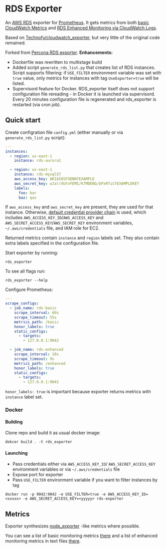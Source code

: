 # RDS Exporter


An [AWS RDS](https://aws.amazon.com/ru/rds/) exporter for [Prometheus](https://github.com/prometheus/prometheus).
It gets metrics from both [basic CloudWatch Metrics](https://docs.aws.amazon.com/AmazonRDS/latest/UserGuide/MonitoringOverview.html)
and [RDS Enhanced Monitoring via CloudWatch Logs](https://docs.aws.amazon.com/AmazonRDS/latest/UserGuide/USER_Monitoring.OS.html).

Based on [Technofy/cloudwatch_exporter](https://github.com/Technofy/cloudwatch_exporter),
but very little of the original code remained.

Forked from [Percona RDS exporter](https://github.com/percona/rds_exporter). **Enhancements:**
* Dockerfile was rewritten to multistage build
* Added script `generate_rds_list.py` that creates list of RDS instances.  
Script supports filtering: if `USE_FILTER` environment variable was set with `true` value, only metrics for instances with tag `UseExporter=true` will be listed. 
* Supervisord feature for Docker. RDS_exporter itself does not support configuration file rereading - in Docker it is launched via supervisord.  
Every 20 minutes configuration file is regenerated and rds_exporter is restarted (via cron job).
## Quick start

Create configration file `config.yml` (either manually or via `generate_rds_list.py` script):

```yaml
---
instances:
  - region: us-east-1
    instance: rds-aurora1

  - region: us-east-1
    instance: rds-mysql57
    aws_access_key: AKIAIOSFODNN7EXAMPLE
    aws_secret_key: wJalrXUtnFEMI/K7MDENG/bPxRfiCYEXAMPLEKEY
    labels:
      foo: bar
      baz: qux
```

If `aws_access_key` and `aws_secret_key` are present, they are used for that instance.
Otherwise, [default credential provider chain](https://docs.aws.amazon.com/sdk-for-go/v1/developer-guide/configuring-sdk.html#specifying-credentials)
is used, which includes `AWS_ACCESS_KEY_ID`/`AWS_ACCESS_KEY` and `AWS_SECRET_ACCESS_KEY`/`AWS_SECRET_KEY` environment variables, `~/.aws/credentials` file,
and IAM role for EC2.

Returned metrics contain `instance` and `region` labels set. They also contain extra labels specified in the configuration file.

Start exporter by running:
```
rds_exporter
```

To see all flags run:
```
rds_exporter --help
```

Configure Prometheus:

```yaml
---
scrape_configs:
  - job_name: rds-basic
    scrape_interval: 60s
    scrape_timeout: 55s
    metrics_path: /basic
    honor_labels: true
    static_configs:
      - targets:
        - 127.0.0.1:9042

  - job_name: rds-enhanced
    scrape_interval: 10s
    scrape_timeout: 9s
    metrics_path: /enhanced
    honor_labels: true
    static_configs:
      - targets:
        - 127.0.0.1:9042
```

`honor_labels: true` is important because exporter returns metrics with `instance` label set.

### Docker
#### Building
Clone repo and build it as usual docker image:
```
dokcer build . -t rds_exporter 
```

#### Launching
* Pass credentials either via `AWS_ACCESS_KEY_ID`/ `AWS_SECRET_ACCESS_KEY` environment variables or via `~/.aws/credentials` file
* Expose port for exporter
* Pass `USE_FILTER` environment variable if you want to filter instances by tag  

```
docker run -p 9042:9042 -e USE_FILTER=true -e AWS_ACCESS_KEY_ID=<xxxxx> -e AWS_SECRET_ACCESS_KEY=<yyyyy> rds-exporter
```


## Metrics

Exporter synthesizes [node_exporter](https://github.com/prometheus/node_exporter) -like metrics where possible.

You can see a list of basic monitoring metrics [there](https://github.com/percona/rds_exporter/blob/master/basic/testdata/all.txt)
and a list of enhanced monitoring metrics in text files [there](https://github.com/percona/rds_exporter/tree/master/enhanced/testdata).